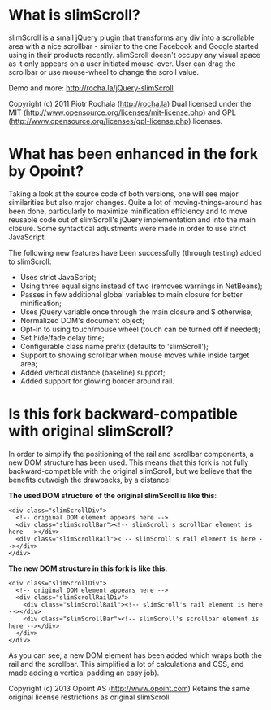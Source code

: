 # What is slimScroll?

slimScroll is a small jQuery plugin that transforms any div into a scrollable area with a nice scrollbar - similar to the one Facebook and Google started using in their products recently. slimScroll doesn't occupy any visual space as it only appears on a user initiated mouse-over. User can drag the scrollbar or use mouse-wheel to change the scroll value.

Demo and more: http://rocha.la/jQuery-slimScroll

Copyright (c) 2011 Piotr Rochala (http://rocha.la)
Dual licensed under the MIT (http://www.opensource.org/licenses/mit-license.php) and GPL (http://www.opensource.org/licenses/gpl-license.php) licenses.

# What has been enhanced in the fork by Opoint?

Taking a look at the source code of both versions, one will see major similarities but also major changes. Quite a lot of moving-things-around has been done, particularly to maximize minification efficiency and to move reusable code out of slimScroll's jQuery implementation and into the main closure. Some syntactical adjustments were made in order to use strict JavaScript.

The following new features have been successfully (through testing) added to slimScroll:

 - Uses strict JavaScript;
 - Using three equal signs instead of two (removes warnings in NetBeans);
 - Passes in few additional global variables to main closure for better minification;
 - Uses jQuery variable once through the main closure and $ otherwise;
 - Normalized DOM's document object;
 - Opt-in to using touch/mouse wheel (touch can be turned off if needed);
 - Set hide/fade delay time;
 - Configurable class name prefix (defaults to 'slimScroll');
 - Support to showing scrollbar when mouse moves while inside target area;
 - Added vertical distance (baseline) support;
 - Added support for glowing border around rail.

# Is this fork backward-compatible with original slimScroll?

In order to simplify the positioning of the rail and scrollbar components, a new DOM structure has been used. This means that this fork is not fully backward-compatible with the original slimScroll, but we believe that the benefits outweigh the drawbacks, by a distance!

**The used DOM structure of the original slimScroll is like this**:

    <div class="slimScrollDiv">
      <!-- original DOM element appears here -->
      <div class="slimScrollBar"><!-- slimScroll's scrollbar element is here --></div>
      <div class="slimScrollRail"><!-- slimScroll's rail element is here --></div>
    </div>

**The new DOM structure in this fork is like this**:

    <div class="slimScrollDiv">
      <!-- original DOM element appears here -->
      <div class="slimScrollRailDiv">
        <div class="slimScrollRail"><!-- slimScroll's rail element is here --></div>
        <div class="slimScrollBar"><!-- slimScroll's scrollbar element is here --></div>
      </div>
    </div>

As you can see, a new DOM element has been added which wraps both the rail and the scrollbar. This simplified a lot of calculations and CSS, and made adding a vertical padding an easy job).

Copyright (c) 2013 Opoint AS (http://www.opoint.com)
Retains the same original license restrictions as original slimScroll
